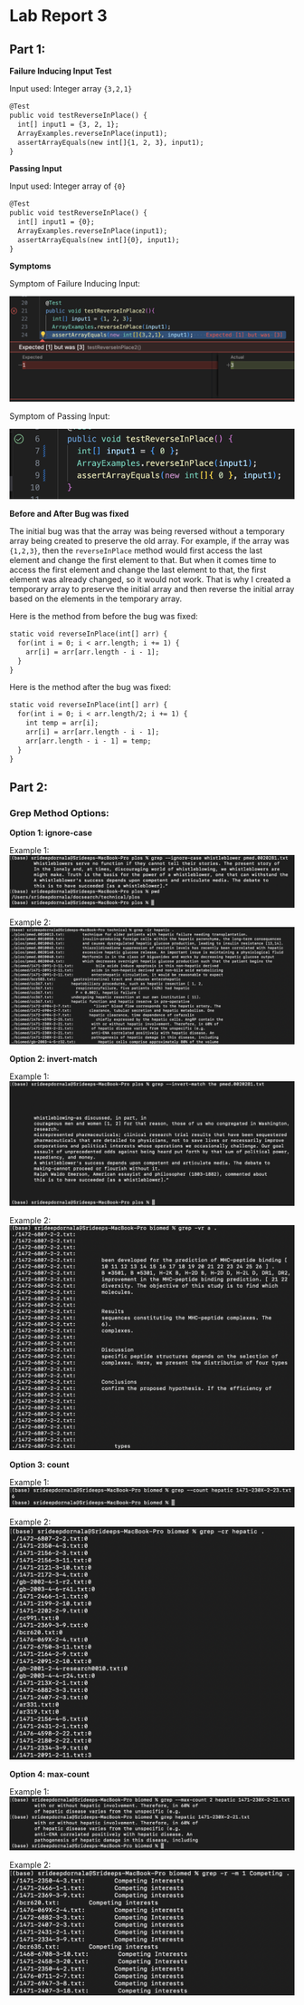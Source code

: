 # Lab Report 3

## Part 1:

**Failure Inducing Input Test**

Input used: Integer array `{3,2,1}`

```
@Test 
public void testReverseInPlace() {
  int[] input1 = {3, 2, 1};
  ArrayExamples.reverseInPlace(input1);
  assertArrayEquals(new int[]{1, 2, 3}, input1);
}
```
**Passing Input**

Input used: Integer array of `{0}`

```
@Test 
public void testReverseInPlace() {
  int[] input1 = {0};
  ArrayExamples.reverseInPlace(input1);
  assertArrayEquals(new int[]{0}, input1);
}
```
**Symptoms**

Symptom of Failure Inducing Input:

![alt_text](FailedTest.png)

Symptom of Passing Input:

![alt_text](PassedTest.png)

**Before and After Bug was fixed**

The initial bug was that the array was being reversed without a temporary array being created to preserve the old array. For example, if the array was `{1,2,3}`, then the `reverseInPlace` method would first access the last element and change the first element to that. But when it comes time to access the first element and change the last element to that, the first element was already changed, so it would not work. That is why I created a temporary array to preserve the initial array and then reverse the initial array based on the elements in the temporary array.

Here is the method from before the bug was fixed:

```
static void reverseInPlace(int[] arr) {
  for(int i = 0; i < arr.length; i += 1) {
    arr[i] = arr[arr.length - i - 1];
  }
}
```

Here is the method after the bug was fixed:
```
static void reverseInPlace(int[] arr) {
  for(int i = 0; i < arr.length/2; i += 1) {
    int temp = arr[i];
    arr[i] = arr[arr.length - i - 1];
    arr[arr.length - i - 1] = temp;
  }
}
```
## Part 2:

### Grep Method Options:

**Option 1: ignore-case**

Example 1:
![alt_text](ignorecase1.png)

Example 2:
![alt_text](ignorecase2.png)

**Option 2: invert-match**

Example 1:
![alt_text](invertmatch1.png)

Example 2:
![alt_text](invertmatch2.png)

**Option 3: count**

Example 1:
![alt_text](count1.png)

Example 2:
![alt_text](count2.png)

**Option 4: max-count**

Example 1:
![alt_text](maxcount1.png)

Example 2:
![alt_text](maxcount2.png)


